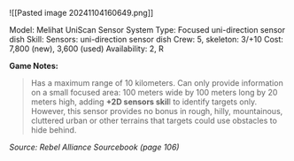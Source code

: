 ![[Pasted image 20241104160649.png]]

Model: Melihat UniScan Sensor System
Type: Focused uni-direction sensor dish
Skill: Sensors: uni-direction sensor dish
Crew: 5, skeleton: 3/+10
Cost: 7,800 (new), 3,600 (used)
Availability: 2, R 

**Game Notes:**
> Has a maximum range of 10 kilometers. Can only provide information on a small focused area: 100 meters wide by 100 meters long by 20 meters high, adding **+2D sensors skil**l to identify targets only. However, this sensor provides no bonus in rough, hilly, mountainous, cluttered urban or other terrains that targets could use obstacles to hide behind.

*Source: Rebel Alliance Sourcebook (page 106)*